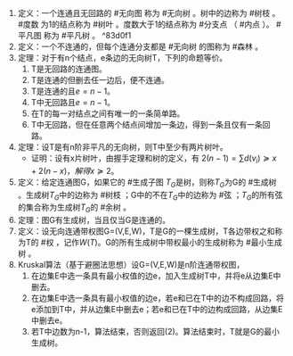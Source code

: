 1. 定义：一个连通且无回路的 #无向图 称为 #无向树 。树中的边称为 #树枝 。 #度数 为1的结点称为 #树叶 。度数大于1的结点称为 #分支点 （ #内点 ）。 #平凡图 称为 #平凡树 。 ^83d0f1
2. 定义：一个不连通的，但每个连通分支都是 #无向树 的图称为 #森林 。
3. 定理：对于有n个结点，e条边的无向树T，下列的命题等价。
	1. T是无回路的连通图。
	2. T是连通的但删去任一边后，便不连通。
	3. T是连通的且$e=n-1$。
	4. T中无回路且$e=n-1$。
	5. 在T的每一对结点之间有唯一的一条简单路。
	6. T中无回路，但在任意两个结点间增加一条边，得到一条且仅有一条回路。
4. 定理：设T是有n阶非平凡的无向树，则T中至少有两片树叶。
	- 证明：设有x片树叶，由握手定理和树的定义，有 $2(n-1)=\sum d(v_i)\succeq x+2(n-x)，解得x\succeq 2$。
5. 定义：给定连通图G，如果它的 #生成子图 $T_G$是树，则称$T_G$为G的 #生成树 。生成树$T_G$中的边称为 #树枝 ；G中的不在$T_G$中的边称为 #弦 ；$T_G$的所有弦的集合称为生成树$T_G$的 #余树 。
6. 定理：图G有生成树，当且仅当G是连通的。
7. 定义：设无向连通带权图G=(V,E,W)，T是G的一棵生成树，T各边带权之和称为T的 #权 ，记作$W(T)$。G的所有生成树中带权最小的生成树称为 #最小生成树 。
8. Kruskal算法（基于避圈法思想）设G=(V,E,W)是n阶连通带权图，
	1. 在边集E中选一条具有最小权值的边e，加入生成树T中，并将e从边集E中删去。
	2. 在边集E中选一条具有最小权值的边e，若e和已在T中的边不构成回路，将e添加到T中，并从边集E中删去e；若e和已在T中的边构成回路，从边集E中删去e。
	3. 若T中边数为n-1，算法结束，否则返回(2)。算法结束时，T就是G的最小生成树。